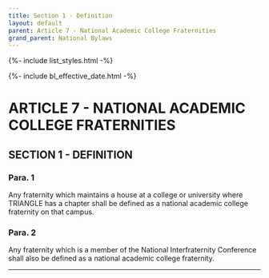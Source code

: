 ```yaml
---
title: Section 1 - Definition
layout: default
parent: Article 7 - National Academic College Fraternities
grand_parent: National Bylaws
---
```


{%- include list_styles.html -%}

{%- include bl_effective_date.html -%}

# ARTICLE 7 - NATIONAL ACADEMIC COLLEGE FRATERNITIES

## SECTION 1 - DEFINITION

### Para. 1

Any fraternity which maintains a house at a college or university 
where TRIANGLE has a chapter shall be defined as a national
academic college fraternity on that campus.

### Para. 2

Any fraternity which is a member of the National Interfraternity
Conference shall also be defined as a national academic college
fraternity.

---
